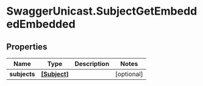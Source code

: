 # SwaggerUnicast.SubjectGetEmbeddedEmbedded

## Properties

Name | Type | Description | Notes
------------ | ------------- | ------------- | -------------
**subjects** | [**[Subject]**](Subject.md) |  | [optional] 


